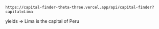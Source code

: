 `https://capital-finder-theta-three.vercel.app/api/capital-finder?capital=Lima`

yields => Lima is the capital of Peru


